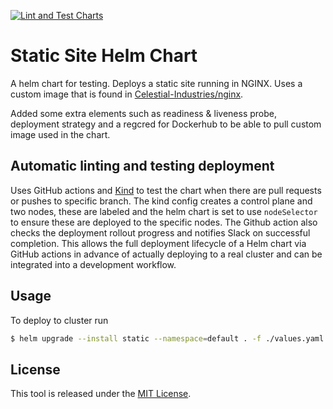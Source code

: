 [![Lint and Test Charts](https://github.com/Celestial-Industries/static/actions/workflows/main.yaml/badge.svg)](https://github.com/Celestial-Industries/static/actions/workflows/main.yaml)

# Static Site Helm Chart

A helm chart for testing. Deploys a static site running in NGINX. Uses a custom image that is found in [Celestial-Industries/nginx](https://github.com/Celestial-Industries/nginx).

Added some extra elements such as readiness & liveness probe, deployment strategy and a regcred for Dockerhub to be able to pull custom image used in the chart.

## Automatic linting and testing deployment
Uses GitHub actions and [Kind](https://kind.sigs.k8s.io/) to test the chart when there are pull requests or pushes to specific branch. The kind config creates a control plane and two nodes, these are labeled and the helm chart is set to use `nodeSelector` to ensure these are deployed to the specific nodes. The Github action also checks the deployment rollout progress and notifies Slack on successful completion. This allows the full deployment lifecycle of a Helm chart via GitHub actions in advance of actually deploying to a real cluster and can be integrated into a development workflow.

## Usage
To deploy to cluster run

```sh
$ helm upgrade --install static --namespace=default . -f ./values.yaml
```

## License

This tool is released under the [MIT License](LICENSE).
